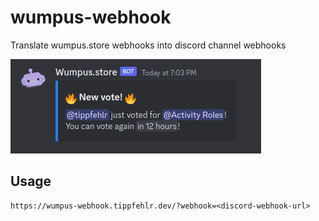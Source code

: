 # wumpus-webhook
Translate wumpus.store webhooks into discord channel webhooks

![](./img/message.png)

## Usage

```
https://wumpus-webhook.tippfehlr.dev/?webhook=<discord-webhook-url>
```
